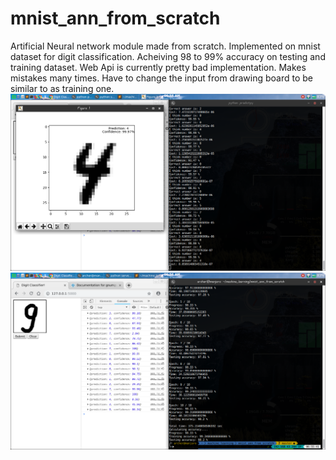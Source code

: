 # mnist_ann_from_scratch

Artificial Neural network module made from scratch. Implemented on mnist dataset for 
digit classification.
Acheiving 98 to 99% accuracy on testing and training dataset.
Web Api is currently pretty bad implementation. Makes mistakes many times. Have to 
change the input from drawing board to be similar to as training one.
![testing dataset](/screenshot1.png?raw=true)
![web draw api](/screenshot2.png?raw=true)
